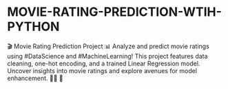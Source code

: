# MOVIE-RATING-PREDICTION-WTIH-PYTHON
🎬 Movie Rating Prediction Project 📊  Analyze and predict movie ratings using #DataScience and #MachineLearning! This project features data cleaning, one-hot encoding, and a trained Linear Regression model. Uncover insights into movie ratings and explore avenues for model enhancement. 🌟🎥 🚀
